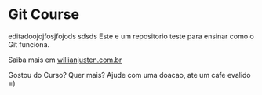 # Git Course
  editadoojojfosjfojods
  sdsds
Este e um repositorio teste para ensinar como o Git funciona.

Saiba mais em [willianjusten.com.br](http://willianjusten.com.br)

Gostou do Curso? Quer mais? Ajude com uma doacao, ate um cafe evalido =)
